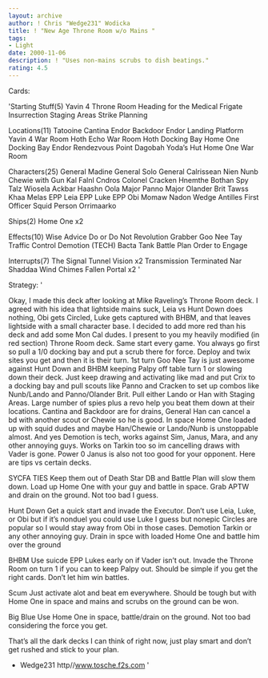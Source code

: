 ```yaml
---
layout: archive
author: ! Chris "Wedge231" Wodicka
title: ! "New Age Throne Room w/o Mains "
tags:
- Light
date: 2000-11-06
description: ! "Uses non-mains scrubs to dish beatings."
rating: 4.5
---
```

Cards: 

'Starting Stuff(5)
Yavin 4 Throne Room
Heading for the Medical Frigate
Insurrection
Staging Areas
Strike Planning

Locations(11)
Tatooine Cantina
Endor Backdoor
Endor Landing Platform
Yavin 4 War Room
Hoth Echo War Room
Hoth Docking Bay
Home One Docking Bay
Endor
Rendezvous Point
Dagobah Yoda’s Hut
Home One War Room

Characters(25)
General Madine
General Solo
General Calrissean
Nien Nunb
Chewie with Gun
Kal Falnl Cndros
Colonel Cracken
Hnemthe
Bothan Spy
Talz
Wiosela
Ackbar
Haashn
Oola
Major Panno
Major Olander Brit
Tawss Khaa
Melas
EPP Leia
EPP Luke
EPP Obi
Momaw Nadon
Wedge Antilles
First Officer Squid Person
Orrimaarko

Ships(2)
Home One x2

Effects(10)
Wise Advice
Do or Do Not
Revolution
Grabber
Goo Nee Tay
Traffic Control
Demotion (TECH)
Bacta Tank
Battle Plan
Order to Engage

Interrupts(7)
The Signal
Tunnel Vision x2
Transmission Terminated
Nar Shaddaa Wind Chimes
Fallen Portal x2
'

Strategy: '

Okay, I made this deck after looking at Mike Raveling’s Throne Room deck. I agreed with his idea that lightside mains suck, Leia vs Hunt Down does nothing, Obi gets Circled, Luke gets captured with BHBM, and that leaves lightside with a small character base. I decided to add more red than his deck and add some Mon Cal dudes. I present to you my heavily modified (in red section) Throne Room deck. Same start every game. You always go first so pull a 1/0 docking bay and put a scrub there for force. Deploy and twix sites you get and then it is their turn. 1st turn Goo Nee Tay is just awesome against Hunt Down and BHBM keeping Palpy off table turn 1 or slowing down their deck. Just keep drawing and activating like mad and put Crix to a docking bay and pull scouts like Panno and Cracken to set up combos like Nunb/Lando and Panno/Olander Brit. Pull either Lando or Han with Staging Areas. Large number of spies plus a revo help you beat them down at their locations. Cantina and Backdoor are for drains, General Han can cancel a bd with another scout or Chewie so he is good. In space Home One loaded up with squid dudes and maybe Han/Chewie or Lando/Nunb is unstoppable almost. And yes Demotion is tech, works against Sim, Janus, Mara, and any other annoying guys. Works on Tarkin too so im cancelling draws with Vader is gone. Power 0 Janus is also not too good for your opponent. Here are tips vs certain decks.

SYCFA TIES Keep them out of Death Star DB and Battle Plan will slow them down. Load up Home One with your guy and battle in space. Grab APTW and drain on the ground. Not too bad I guess.

Hunt Down Get a quick start and invade the Executor. Don’t use Leia, Luke, or Obi but if it’s nonduel you could use Luke I guess but nonepic Circles are popular so I would stay away from Obi in those cases. Demotion Tarkin or any other annoying guy. Drain in spce with loaded Home One and battle him over the ground

BHBM Use suicde EPP Lukes early on if Vader isn’t out. Invade the Throne Room on turn 1 if you can to keep Palpy out. Should be simple if you get the right cards. Don’t let him win battles.

Scum Just activate alot and beat em everywhere. Should be tough but with Home One in space and mains and scrubs on the ground can be won.

Big Blue Use Home One in space, battle/drain on the ground. Not too bad considering the force you get.

That’s all the dark decks I can think of right now, just play smart and don’t get rushed and stick to your plan.

- Wedge231
http//www.tosche.f2s.com '